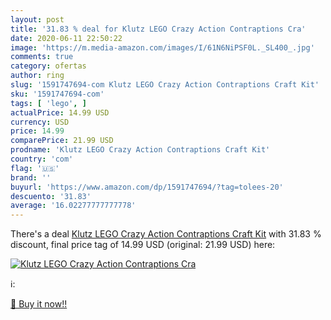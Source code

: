 ```yaml
---
layout: post
title: '31.83 % deal for Klutz LEGO Crazy Action Contraptions Cra'
date: 2020-06-11 22:50:22
image: 'https://m.media-amazon.com/images/I/61N6NiPSF0L._SL400_.jpg'
comments: true
category: ofertas
author: ring
slug: '1591747694-com Klutz LEGO Crazy Action Contraptions Craft Kit'
sku: '1591747694-com'
tags: [ 'lego', ]
actualPrice: 14.99 USD
currency: USD
price: 14.99
comparePrice: 21.99 USD
prodname: 'Klutz LEGO Crazy Action Contraptions Craft Kit'
country: 'com'
flag: '🇺🇸'
brand: ''
buyurl: 'https://www.amazon.com/dp/1591747694/?tag=tolees-20'
descuento: '31.83'
average: '16.02277777777778'
---
```


There's a deal [Klutz LEGO Crazy Action Contraptions Craft Kit](https://www.amazon.com/dp/1591747694/?tag=tolees-20)  with  31.83 % discount, final price tag of  14.99 USD (original: 21.99 USD) here:

[![Klutz LEGO Crazy Action Contraptions Cra](https://m.media-amazon.com/images/I/61N6NiPSF0L._SL400_.jpg)](https://www.amazon.com/dp/1591747694/?tag=tolees-20)

ℹ️:


[🛒 Buy it now!!](https://www.amazon.com/dp/1591747694/?tag=tolees-20)

